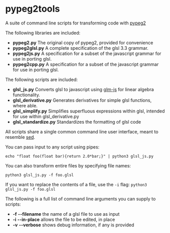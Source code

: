 # pypeg2tools
A suite of command line scripts for transforming code with [pypeg2](https://fdik.org/pyPEG/)

The following libraries are included:
* **pypeg2.py** The original copy of pypeg2, provided for convenience
* **pypeg2glsl.py** A complete specification of the glsl 3.3 grammar.
* **pypeg2js.py** A specification for a subset of the javascript grammar for use in porting glsl.
* **pypeg2cpp.py** A specification for a subset of the javascript grammar for use in porting glsl.

The following scripts are included:

* **glsl_js.py** Converts glsl to javascript using [glm-js](http://humbletim.github.io/glm-js/) for linear algebra functionality.
* **glsl_derivative.py** Generates derivatives for simple glsl functions, where able.
* **glsl_simplify.py** Simplifies superfluous expressions within glsl, intended for use within glsl_derivative.py
* **glsl_standardize.py** Standardizes the formatting of glsl code

All scripts share a single common command line user interface, meant to resemble [sed](https://www.gnu.org/software/sed/manual/sed.html). 

You can pass input to any script using pipes:

`echo "float foo(float bar){return 2.0*bar;}" | python3 glsl_js.py`

You can also transform entire files by specifying file names:

`python3 glsl_js.py -f foo.glsl`

If you want to replace the contents of a file, use the `-i` flag:
`python3 glsl_js.py -f foo.glsl`

The following is a full list of command line arguments you can supply to scripts:

* **-f** **--filename** the name of a glsl file to use as input
* **-i** **--in-place** allows the file to be edited, in place
* **-v** **--verbose** shows debug information, if any is provided
